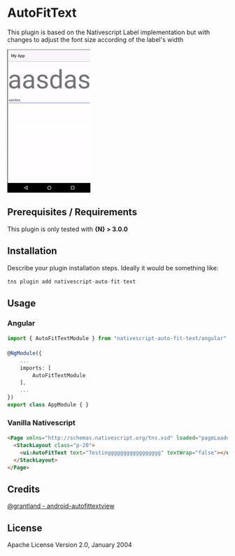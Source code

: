 # AutoFitText

This plugin is based on the Nativescript Label implementation but with changes to adjust the font size according of the label's width

![Example Image](/assets/showoff.gif?raw=true)

## Prerequisites / Requirements

This plugin is only tested with **{N} > 3.0.0**

## Installation

Describe your plugin installation steps. Ideally it would be something like:

```javascript
tns plugin add nativescript-auto-fit-text
```

## Usage 

### Angular	
```typescript
import { AutoFitTextModule } from "nativescript-auto-fit-text/angular"

@NgModule({
	...
    imports: [
        AutoFitTextModule
    ],
    ...
})
export class AppModule { }

```

### Vanilla Nativescript

```html
<Page xmlns="http://schemas.nativescript.org/tns.xsd" loaded="pageLoaded" class="page" xmlns:ui="nativescript-auto-fit-text">
  <StackLayout class="p-20">
    <ui:AutoFitText text="Testinggggggggggggggggg" textWrap="false"></ui:AutoFitText>
  </StackLayout>
</Page>
```

## Credits

[@grantland - android-autofittextview](https://github.com/grantland/android-autofittextview)
    
## License

Apache License Version 2.0, January 2004



